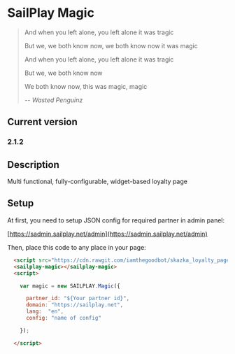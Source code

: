 # SailPlay Magic

> And when you left alone, you left alone it was tragic
>
> But we, we both know now, we both know now it was magic
>
> And when you left alone, you left alone it was tragic
>
> But we, we both know now
>
> We both know now, this was magic, magic
>
> -- <cite>Wasted Penguinz</cite>

## Current version

### 2.1.2

## Description

Multi functional, fully-configurable, widget-based loyalty page

## Setup

At first, you need to setup JSON config for required partner in admin panel: 

[https://sadmin.sailplay.net/admin](https://sadmin.sailplay.net/admin)
    
Then, place this code to any place in your page:
    
```html
  <script src="https://cdn.rawgit.com/iamthegoodbot/skazka_loyalty_page/2.1.2/dist/prod/sailplay-magic.js"></script>
  <sailplay-magic></sailplay-magic>
  <script>

    var magic = new SAILPLAY.Magic({

      partner_id: "${Your partner id}",
      domain: "https://sailplay.net",
      lang:  "en",
      config: "name of config"

    });

  </script>
```
